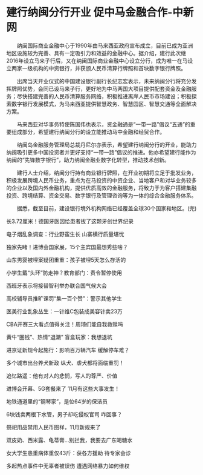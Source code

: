 # 建行纳闽分行开业 促中马金融合作-中新网

　　纳闽国际商业金融中心于1990年由马来西亚政府宣布成立，目前已成为亚洲地区设施较为完善、具有一定吸引力和效益的金融中心。据介绍，建行此次继2016年设立马来子行后，又在纳闽国际商业金融中心设立分行，成为唯一在马设立两家一级机构的中资银行，并获颁人民币清算行牌照和首块数字银行牌照。

　　出席当天开业仪式的中国建设银行副行长纪志宏表示，未来纳闽分行将充分发挥牌照优势，会同已设马来子行，更好地为中马两国大项目提供配套资金及金融服务；尽快搭建完善的人民币清算服务网络，积极推进离岸人民币市场建设；积极探索数字银行发展模式，为马来西亚提供智慧政务、智慧园区、智慧交通等全面解决方案。

　　马来西亚对华事务特使陈国伟也表示，资金融通是“一带一路”倡议“五通”的重要组成部分，希望建行纳闽分行的设立能推动马中金融和经贸合作。

　　纳闽岛金融服务管理局总裁丹尼尔亦表示，希望建行纳闽分行的开业，能助力纳闽吸引更多中国投资者并更好支持“一带一路”倡议的推进。他亦希望建行能作为纳闽的“先锋数字银行”，助力纳闽金融业数字化转型，推动技术创新。

　　建行人士介绍，纳闽分行持有商业银行牌照，在开业初期将立足于批发业务，积极发展跨境人民币业务，重点为在马投资的中资企业、当地客户和对华业务较多的企业以及国内外金融机构，提供优质高效的金融服务，将致力于为客户搭建集融投资、跨境结算、资金交易、数字银行及管理咨询等为一体的综合金融服务体系。

　　据悉，截至目前，建设银行境外机构网络已经覆盖全球30个国家和地区。(完)

长3.72厘米！德国牙医因给患者拔了这颗牙创世界纪录

电子烟乱象调查：行业野蛮生长 山寨横行质量堪忧

独家先睹！进博会国家展，15个主宾国最想秀些啥？  

山东男婴被埋案疑团重重：孩子被埋5天怎么存活的

小学生戴“头环”防走神？教育部门：责令暂停使用

西班牙表示将接替智利举办联合国气候大会

高校辅导员推旷课罚“集一百个赞”：警示其他学生

医美行业乱象丛生：一针维C包装成美容针卖23万

CBA开赛三大看点值得关注！周琦们能自我救赎吗

黄牛“圈钱”、热情“退潮” 盲盒玩家：我想退坑

进京证新规今起施行：影响百万辆汽车 缓解停车难？

多个城市出台养犬新政 纵犬、虐犬都将面临重罚！

追忆路遥：他有对人的悲悯，写人的尊严、价值

进博会开幕、5G套餐来了 11月有这些大事发生！

地铁通道里的“钢琴家”，是位64岁的保洁员

6块钱卖两根下水管，男子却吃侵权官司 咋回事？

祭祀用品禁用人民币图样，11月新规来了

双皮奶、西米露、龟苓膏…别拦我，我要去广东喝糖水

女大学生患重病体重仅43斤：获各方援助 待专家会诊

多起热点事件中无辜者被误伤 遭遇网络暴力如何维权
